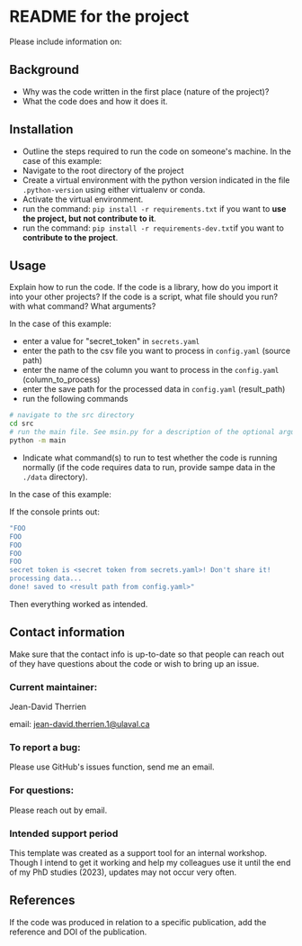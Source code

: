 # README for the project

Please include information on:

## Background

* Why was the code written in the first place (nature of the project)?
* What the code does and how it does it.

## Installation

* Outline the steps required to run the code on someone's machine.
In the case of this example:
* Navigate to the root directory of the project
* Create a virtual environment with the python version indicated in the file `.python-version` using either virtualenv or conda.
* Activate the virtual environment.
* run the command: `pip install -r requirements.txt` if you want to **use the project, but not contribute to it**.
* run the command: `pip install -r requirements-dev.txt`if you want to **contribute to the project**.

## Usage

Explain how to run the code. If the code is a library, how do you import it into your other projects? If the code is a script, what file should you run? with what command? What arguments?

In the case of this example:

* enter a value for "secret_token" in `secrets.yaml`
* enter the path to the csv file you want to process in `config.yaml` (source path)
* enter the name of the column you want to process in the `config.yaml` (column_to_process)
* enter the save path for the processed data in `config.yaml` (result_path)
* run the following commands

``` bash
# navigate to the src directory
cd src
# run the main file. See msin.py for a description of the optional arguments.
python -m main
 ```

* Indicate what command(s) to run to test whether the code is running normally (if the code requires data to run, provide sampe data in the `./data` directory).

In the case of this example:

If the console prints out:

``` bash
"FOO
FOO
FOO
FOO
FOO
secret token is <secret token from secrets.yaml>! Don't share it!
processing data...
done! saved to <result path from config.yaml>"
```

Then everything worked as intended.

## Contact information
Make sure that the contact info is up-to-date so that people can reach out of they have questions about the code or wish to bring up an issue.

### Current maintainer:
Jean-David Therrien

email: jean-david.therrien.1@ulaval.ca

### To report a bug:

Please use GitHub's issues function, send me an email.

### For questions:

Please reach out by email.

### Intended support period

This template was created as a support tool for an internal workshop. Though I intend to get it working and help my colleagues use it until the end of my PhD studies (2023), updates may not occur very often.

## References

If the code was produced in relation to a specific publication, add the reference and DOI of the publication.
